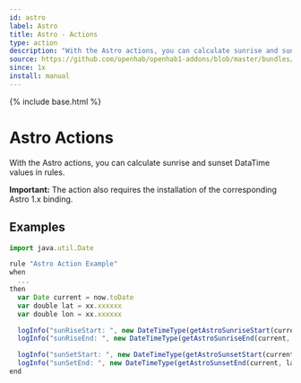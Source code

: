 ```yaml
---
id: astro
label: Astro
title: Astro - Actions
type: action
description: "With the Astro actions, you can calculate sunrise and sunset DataTime values in rules."
source: https://github.com/openhab/openhab1-addons/blob/master/bundles/action/org.openhab.action.astro/README.md
since: 1x
install: manual
---
```


<!-- Attention authors: Do not edit directly. Please add your changes to the appropriate source repository -->

{% include base.html %}

# Astro Actions

With the Astro actions, you can calculate sunrise and sunset DataTime values in rules.

**Important:** The action also requires the installation of the corresponding Astro 1.x binding.

## Examples

```javascript
import java.util.Date

rule "Astro Action Example"
when
  ...
then
  var Date current = now.toDate
  var double lat = xx.xxxxxx
  var double lon = xx.xxxxxx

  logInfo("sunRiseStart: ", new DateTimeType(getAstroSunriseStart(current, lat, lon)).toString)
  logInfo("sunRiseEnd: ", new DateTimeType(getAstroSunriseEnd(current, lat, lon)).toString)

  logInfo("sunSetStart: ", new DateTimeType(getAstroSunsetStart(current, lat, lon)).toString)
  logInfo("sunSetEnd: ", new DateTimeType(getAstroSunsetEnd(current, lat, lon)).toString)
end
```
